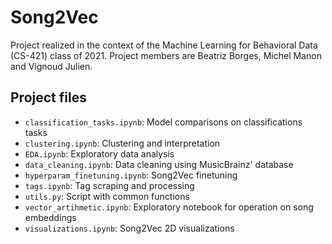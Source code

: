 # Song2Vec

Project realized in the context of the Machine Learning for Behavioral Data (CS-421) class of 2021. Project members are Beatriz Borges, Michel Manon and Vignoud Julien.

## Project files

* `classification_tasks.ipynb`: Model comparisons on classifications tasks
* `clustering.ipynb`: Clustering and interpretation
* `EDA.ipynb`: Exploratory data analysis
* `data_cleaning.ipynb`: Data cleaning using MusicBrainz' database
* `hyperparam_finetuning.ipynb`: Song2Vec finetuning
* `tags.ipynb`: Tag scraping and processing
* `utils.py`: Script with common functions
* `vector_artihmetic.ipynb`: Exploratory notebook for operation on song embeddings
* `visualizations.ipynb`: Song2Vec 2D visualizations


